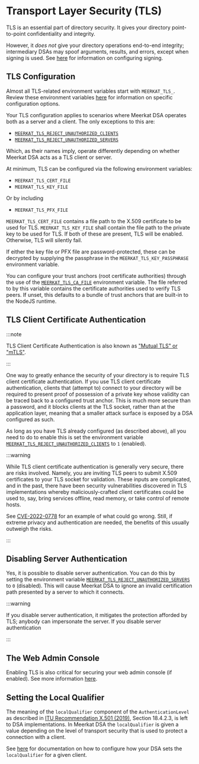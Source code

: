 # Transport Layer Security (TLS)

TLS is an essential part of directory security. It gives your directory
point-to-point confidentiality and integrity.

However, it _does not_ give your directory operations end-to-end integrity;
intermediary DSAs may spoof arguments, results, and errors, except when signing
is used. See [here](./signing.md) for information on configuring signing.

## TLS Configuration

Almost all TLS-related environment variables start with `MEERKAT_TLS_`. Review
these environment variables [here](./env.md#meerkattlsanswerocsprequests) for
information on specific configuration options.

Your TLS configuration applies to scenarios where Meerkat DSA operates both as a
server and a client. The only exceptions to this are:

- [`MEERKAT_TLS_REJECT_UNAUTHORIZED_CLIENTS`](./env.md#meerkattlsrejectunauthorizedclients)
- [`MEERKAT_TLS_REJECT_UNAUTHORIZED_SERVERS`](./env.md#meerkattlsrejectunauthorizedclients)

Which, as their names imply, operate differently depending on whether Meerkat
DSA acts as a TLS client or server.

At minimum, TLS can be configured via the following environment variables:

- `MEERKAT_TLS_CERT_FILE`
- `MEERKAT_TLS_KEY_FILE`

Or by including

- `MEERKAT_TLS_PFX_FILE`

`MEERKAT_TLS_CERT_FILE` contains a file path to the X.509 certificate to be
used for TLS. `MEERKAT_TLS_KEY_FILE` shall contain the file path to the
private key to be used for TLS. If both of these are present, TLS will be
enabled. Otherwise, TLS will silently fail.

If either the key file or PFX file are password-protected, these can be
decrypted by supplying the passphrase in the `MEERKAT_TLS_KEY_PASSPHRASE`
environment variable.

You can configure your trust anchors (root certificate authorities) through the
use of the [`MEERKAT_TLS_CA_FILE`](./env#meerkattlscafile) environment variable.
The file referred to by this variable contains the certificate authorities used
to verify TLS peers. If unset, this defaults to a bundle of trust anchors that
are built-in to the NodeJS runtime.

## TLS Client Certificate Authentication

:::note

TLS Client Certificate Authentication is also known as
["Mutual TLS" or "mTLS"](https://en.wikipedia.org/wiki/Mutual_authentication#mTLS).

:::

One way to greatly enhance the security of your directory is to require TLS
client certificate authentication. If you use TLS client certificate
authentication, clients that (attempt to) connect to your directory will be
required to present proof of possession of a private key whose validity can be
traced back to a configured trust anchor. This is much more secure than a
password, and it blocks clients at the TLS socket, rather than at the
application layer, meaning that a smaller attack surface is exposed by a DSA
configured as such.

As long as you have TLS already configured (as described above), all you need to
do to enable this is set the environment variable
[`MEERKAT_TLS_REJECT_UNAUTHORIZED_CLIENTS`](./env.md#meerkattlsrejectunauthorizedclients)
to `1` (enabled).

:::warning

While TLS client certificate authentication is generally very secure, there are
risks involved. Namely, you are inviting TLS peers to submit X.509 certificates
to your TLS socket for validation. These inputs are complicated, and in the
past, there have been security vulnerabilities discovered in TLS implementations
whereby maliciously-crafted client certificates could be used to, say, bring
services offline, read memory, or take control of remote hosts.

See [CVE-2022-0778](https://nvd.nist.gov/vuln/detail/CVE-2022-0778) for an
example of what could go wrong. Still, if extreme privacy and authentication are
needed, the benefits of this usually outweigh the risks.

:::

## Disabling Server Authentication

Yes, it is possible to disable server authentication. You can do this by setting
the environment variable
[`MEERKAT_TLS_REJECT_UNAUTHORIZED_SERVERS`](./env.md#meerkattlsrejectunauthorizedclients)
to `0` (disabled). This will cause Meerkat DSA to ignore an invalid
certification path presented by a server to which it connects.

:::warning

If you disable server authentication, it mitigates the protection afforded by
TLS; anybody can impersonate the server. If you disable server authentication

:::

## The Web Admin Console

Enabling TLS is also critical for securing your web admin console (if enabled).
See more information [here](./webadmin.md#tls).

## Setting the Local Qualifier

The meaning of the `localQualifier` component of the `AuthenticationLevel` as
described in [ITU Recommendation X.501 (2019)](https://www.itu.int/rec/T-REC-X.501/en),
Section 18.4.2.3, is left to DSA implementations. In Meerkat DSA the
`localQualifier` is given a value depending on the level of transport security
that is used to protect a connection with a client.

See [here](./authorization.md#setting-the-local-qualifier-of-a-client) for
documentation on how to configure how your DSA sets the `localQualifier` for a
given client.
